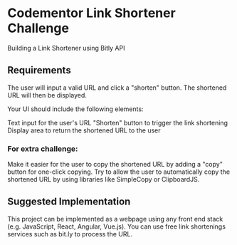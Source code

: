 # Codementor Link Shortener Challenge

Building a Link Shortener using Bitly API

## Requirements

The user will input a valid URL and click a "shorten" button. The shortened URL will then be displayed.

Your UI should include the following elements:

Text input for the user's URL
"Shorten" button to trigger the link shortening
Display area to return the shortened URL to the user

### For extra challenge:

Make it easier for the user to copy the shortened URL by adding a "copy" button for one-click copying.
Try to allow the user to automatically copy the shortened URL by using libraries like SimpleCopy or ClipboardJS.

## Suggested Implementation

This project can be implemented as a webpage using any front end stack (e.g. JavaScript, React, Angular, Vue.js).
You can use free link shortenings services such as bit.ly to process the URL.
